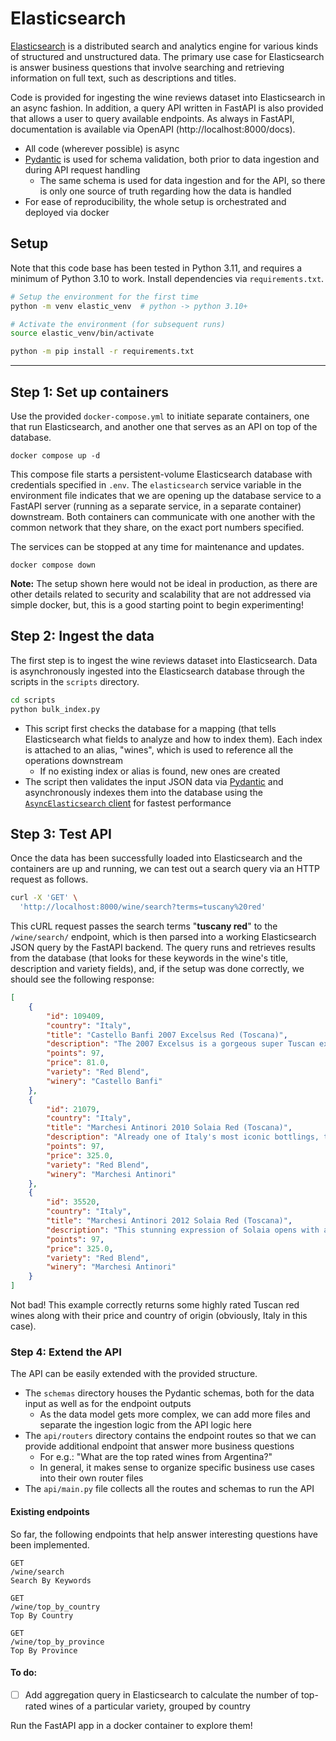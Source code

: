 # Elasticsearch

[Elasticsearch](https://www.elastic.co/what-is/elasticsearch) is a distributed search and analytics engine for various kinds of structured and unstructured data. The primary use case for Elasticsearch is answer business questions that involve searching and retrieving information on full text, such as descriptions and titles.

Code is provided for ingesting the wine reviews dataset into Elasticsearch in an async fashion. In addition, a query API written in FastAPI is also provided that allows a user to query available endpoints. As always in FastAPI, documentation is available via OpenAPI (http://localhost:8000/docs).

* All code (wherever possible) is async
* [Pydantic](https://docs.pydantic.dev) is used for schema validation, both prior to data ingestion and during API request handling
  * The same schema is used for data ingestion and for the API, so there is only one source of truth regarding how the data is handled
* For ease of reproducibility, the whole setup is orchestrated and deployed via docker

## Setup

Note that this code base has been tested in Python 3.11, and requires a minimum of Python 3.10 to work. Install dependencies via `requirements.txt`.

```sh
# Setup the environment for the first time
python -m venv elastic_venv  # python -> python 3.10+

# Activate the environment (for subsequent runs)
source elastic_venv/bin/activate

python -m pip install -r requirements.txt
```

--- 

## Step 1: Set up containers

Use the provided `docker-compose.yml` to initiate separate containers, one that run Elasticsearch, and another one that serves as an API on top of the database.

```
docker compose up -d
```

This compose file starts a persistent-volume Elasticsearch database with credentials specified in `.env`. The `elasticsearch` service variable in the environment file indicates that we are opening up the database service to a FastAPI server (running as a separate service, in a separate container) downstream. Both containers can communicate with one another with the common network that they share, on the exact port numbers specified.

The services can be stopped at any time for maintenance and updates.

```
docker compose down
```

**Note:** The setup shown here would not be ideal in production, as there are other details related to security and scalability that are not addressed via simple docker, but, this is a good starting point to begin experimenting!


## Step 2: Ingest the data

The first step is to ingest the wine reviews dataset into Elasticsearch. Data is asynchronously ingested into the Elasticsearch database through the scripts in the `scripts` directory.

```sh
cd scripts
python bulk_index.py
```

* This script first checks the database for a mapping (that tells Elasticsearch what fields to analyze and how to index them). Each index is attached to an alias, "wines", which is used to reference all the operations downstream
  * If no existing index or alias is found, new ones are created
* The script then validates the input JSON data via [Pydantic](https://docs.pydantic.dev) and asynchronously indexes them into the database using the [`AsyncElasticsearch` client](https://elasticsearch-py.readthedocs.io/en/v8.7.0/async.html) for fastest performance


## Step 3: Test API

Once the data has been successfully loaded into Elasticsearch and the containers are up and running, we can test out a search query via an HTTP request as follows.

```sh
curl -X 'GET' \
  'http://localhost:8000/wine/search?terms=tuscany%20red'
```

This cURL request passes the search terms "**tuscany red**" to the `/wine/search/` endpoint, which is then parsed into a working Elasticsearch JSON query by the FastAPI backend. The query runs and retrieves results from the database (that looks for these keywords in the wine's title, description and variety fields), and, if the setup was done correctly, we should see the following response:

```json
[
    {
        "id": 109409,
        "country": "Italy",
        "title": "Castello Banfi 2007 Excelsus Red (Toscana)",
        "description": "The 2007 Excelsus is a gorgeous super Tuscan expression (with Cabernet Sauvignon and Merlot) that shows quality and superior fruit on all levels. Castello Banfi has really hit a home run with this vintage. You'll encounter persuasive aromas of cassis, blackberry, chocolate, tobacco, curry leaf and deep renderings of exotic spice. The wine's texture is exceedingly smooth, rich and long lasting.",
        "points": 97,
        "price": 81.0,
        "variety": "Red Blend",
        "winery": "Castello Banfi"
    },
    {
        "id": 21079,
        "country": "Italy",
        "title": "Marchesi Antinori 2010 Solaia Red (Toscana)",
        "description": "Already one of Italy's most iconic bottlings, this gorgeous 2010 is already a classic. Its complex and intense bouquet unfolds with ripe blackberries, violets, leather, thyme and balsamic herbs. The palate shows structure, poise and complexity, delivering rich black currants, black cherry, licorice, mint and menthol notes alongside assertive but polished tannins and vibrant energy. This wine will age and develop for decades. Drink 2018–2040.",
        "points": 97,
        "price": 325.0,
        "variety": "Red Blend",
        "winery": "Marchesi Antinori"
    },
    {
        "id": 35520,
        "country": "Italy",
        "title": "Marchesi Antinori 2012 Solaia Red (Toscana)",
        "description": "This stunning expression of Solaia opens with ample aromas of exotic spices, tilled soil, mature black-skinned fruit and an underlying whiff of fragrant blue flowers. The vibrant, elegantly structured palate doles out high-toned black cherry, ripe blackberry, white pepper, cinnamon, clove and Mediterranean herbs alongside a backbone of firm, polished tannins and bright acidity. Drink 2017–2032.",
        "points": 97,
        "price": 325.0,
        "variety": "Red Blend",
        "winery": "Marchesi Antinori"
    }
]
```

Not bad! This example correctly returns some highly rated Tuscan red wines along with their price and country of origin (obviously, Italy in this case).

### Step 4: Extend the API

The API can be easily extended with the provided structure.

- The `schemas` directory houses the Pydantic schemas, both for the data input as well as for the endpoint outputs
  - As the data model gets more complex, we can add more files and separate the ingestion logic from the API logic here
- The `api/routers` directory contains the endpoint routes so that we can provide additional endpoint that answer more business questions
  - For e.g.: "What are the top rated wines from Argentina?"
  - In general, it makes sense to organize specific business use cases into their own router files
- The `api/main.py` file collects all the routes and schemas to run the API


#### Existing endpoints

So far, the following endpoints that help answer interesting questions have been implemented.

```
GET
/wine/search
Search By Keywords
```

```
GET
/wine/top_by_country
Top By Country
```

```
GET
/wine/top_by_province
Top By Province
```

#### To do:

- [ ] Add aggregation query in Elasticsearch to calculate the number of top-rated wines of a particular variety, grouped by country


Run the FastAPI app in a docker container to explore them!

